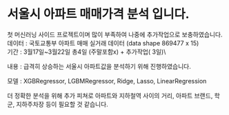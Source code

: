 # 서울시 아파트 매매가격 분석 입니다.
첫 머신러닝 사이드 프로젝트이며 많이 부족하여 나중에 추가작업으로 보충하였습니다.\
데이터 : 국토교통부 아파트 매매 실거래 데이터 (data shape 869477 x 15)\
기간 : 3월17일~3월22일 총4일 (주말포함x) + 추가작업( 3일)\

내용 : 급격히 상승하는 서울시 아파트값을 분석하기 위해 진행하였습니다.

모델 : XGBRegressor, LGBMRegressor, Ridge, Lasso, LinearRegression

더 정확한 분석을 위해 추가 피쳐로 아파트와 지하철역 사이의 거리, 아파트 브랜드, 학군, 지하주차장 등이 필요할 것 같습니다. 
